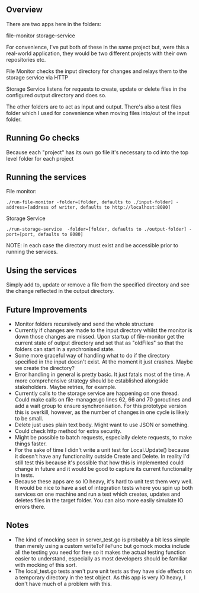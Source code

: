 ## Overview


There are two apps here in the folders:

file-monitor
storage-service

For convenience, I've put both of these in the same project but, were this a real-world application, they would be two different projects with their own repositories etc.

File Monitor checks the input directory for changes and relays them to the storage service via HTTP

Storage Service listens for requests to create, update or delete files in the configured output directory and does so.

The other folders are to act as input and output. There's also a test files folder which I used for convenience when moving files into/out of the input folder.

## Running Go checks

Because each "project" has its own go file it's necessary to cd into the top level folder for each project

## Running the services

File monitor:

```./run-file-monitor -folder=[folder, defaults to ./input-folder] -address=[address of writer, defaults to http://localhost:8080]```

Storage Service

```./run-storage-service  -folder=[folder, defaults to ./output-folder] -port=[port, defaults to 8080]```

NOTE: in each case the directory must exist and be accessible prior to running the services.

## Using the services

Simply add to, update or remove a file from the specified directory and see the change reflected in the output directory.


## Future Improvements

- Monitor folders recursively and send the whole structure
- Currently if changes are made to the input directory whilst the monitor is down those changes are missed. Upon startup of file-monitor get the current state of output directory and set that as "oldFiles" so that the folders can start in a synchronised state.
- Some more graceful way of handling what to do if the directory specified in the input doesn't exist. At the moment it just crashes. Maybe we create the directory?
- Error handling in general is pretty basic. It just fatals most of the time. A more comprehensive strategy should be established alongside stakeholders. Maybe retries, for example.
- Currently calls to the storage service are happening on one thread. Could make calls on file-manager.go lines 62, 66 and 70 goroutines and add a wait group to ensure synchronisation. For this prototype version this is overkill, however, as the number of changes in one cycle is likely to be small.
- Delete just uses plain text body. Might want to use JSON or something.
- Could check http method for extra security.
- Might be possible to batch requests, especially delete requests, to make things faster.
- For the sake of time I didn't write a unit test for Local.Update() because it doesn't have any functionality outside Create and Delete. In reality I'd still test this because it's possible that how this is implemented could change in future and it would be good to capture its current functionality in tests.
- Because these apps are so IO heavy, it's hard to unit test them very well. It would be nice to have a set of integration tests where you spin up both services on one machine and run a test which creates, updates and deletes files in the target folder. You can also more easily simulate IO errors there. 


## Notes

- The kind of mocking seen in server_test.go is probably a bit less simple than merely using a custom writeToFileFunc but gomock mocks include all the testing you need for free so it makes the actual testing function easier to understand, especially as most developers should be familiar with mocking of this sort.
- The local_test.go tests aren't pure unit tests as they have side effects on a temporary directory in the test object. As this app is very IO heavy, I don't have much of a problem with this.